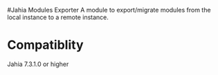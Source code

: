 #Jahia Modules Exporter
A module to export/migrate modules from the local instance to a remote instance. 
# Compatiblity
Jahia 7.3.1.0 or higher
